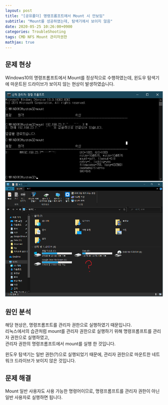 ```yaml
---
layout: post
title: "[공유폴더] 명령프롬프트에서 Mount 시 안보임"
subtitle: "Mount를 성공하였는데, 탐색기에서 보이지 않음"
date: 2020-05-25 10:26:00+0900
categories: TroubleShooting
tags: CMD NFS Mount 관리자권한
mathjax: true
---
```


## 문제 현상
Windows10의 명령프롬프트에서 Mount를 정상적으로 수행하였는데, 윈도우 탐색기에 마운트된 드라이브가 보이지 않는 현상이 발생하였습니다.

![screen_1](/resource/NotFoundMountDriveFromCMD/CMD_Mount_Result.png)  
![screen_2](/resource/NotFoundMountDriveFromCMD/NotFoundNFSDrive.png)  


## 원인 분석
해당 현상은, 명령프롬프트를 관리자 권한으로 실행하였기 때문입니다.  
리눅스에서의 습관처럼 mount를 관리자 권한으로 실행하기 위해 명령프롬프트를 관리자 권한으로 실행하였고,  
관리자 권한의 명령프롬프트에서 mount를 실행 한 것입니다.  

윈도우 탐색기는 일반 권한(?)으로 실행되었기 때문에, 관리자 권한으로 마운트한 네트워크 드라이브가 보이지 않은 것입니다. 

## 문제 해결
Mount 일반 사용자도 사용 가능한 명령어이므로, 명령프롬프트를 관리자 권한이 아닌 일반 사용자로 실행하면 됩니다.  
